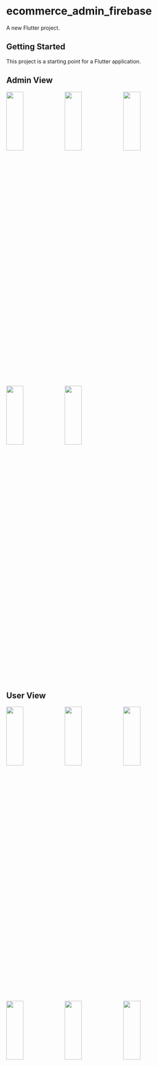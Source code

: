 # ecommerce_admin_firebase

A new Flutter project.

## Getting Started

This project is a starting point for a Flutter application.


## Admin View

<p>
<img src="https://github.com/bhargav0147/ecommerce_user_firebase/assets/119872080/63d80ddd-83fe-49bf-a590-d3ba6fab440b" height="20%" width="30%" >
<img src="https://github.com/bhargav0147/ecommerce_user_firebase/assets/119872080/6fd1497f-d7cf-4a89-88ce-dd108c13d696" height="20%" width="30%" >
<img src="https://github.com/bhargav0147/ecommerce_user_firebase/assets/119872080/2123a8f0-3656-4d49-b828-cf5db7e36544" height="20%" width="30%" >
<img src="https://github.com/bhargav0147/ecommerce_user_firebase/assets/119872080/7c1becea-5592-490a-a6ab-ef3af526543e" height="20%" width="30%" >
<img src="https://github.com/bhargav0147/ecommerce_user_firebase/assets/119872080/548d9e95-8942-4f48-83c0-605b263864e6" height="20%" width="30%" >
</p>

## User View

<img src="https://github.com/bhargav0147/ecommerce_user_firebase/assets/119872080/1f8bd545-62e5-46d6-9992-2af550cfa0aa" height="20%" width="30%" >
<img src="https://github.com/bhargav0147/ecommerce_user_firebase/assets/119872080/42e78c55-aa5b-45e0-b82e-9119b3bdecaa" height="20%" width="30%" >
<img src="https://github.com/bhargav0147/ecommerce_user_firebase/assets/119872080/55ef1f5a-cae0-4ca3-a71e-de41c83207e0" height="20%" width="30%" >
<img src="https://github.com/bhargav0147/ecommerce_user_firebase/assets/119872080/1cb01099-e04b-4cc9-b324-368d6ec2b1ef" height="20%" width="30%" >
<img src="https://github.com/bhargav0147/ecommerce_user_firebase/assets/119872080/b03b88ba-98b9-4d41-be0a-743ae1583dd3" height="20%" width="30%" >
<img src="https://github.com/bhargav0147/ecommerce_user_firebase/assets/119872080/57f439bc-8b3f-41e2-b126-ba011649493e" height="20%" width="30%" >
